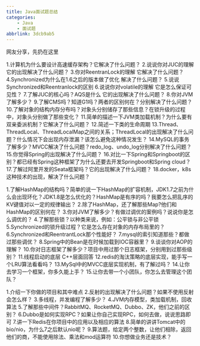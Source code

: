 ```yaml
---
title: Java面试题总结
categories:
    - Java
    - 面试题
abbrlink: 3dcb9ab5
---
```


网友分享，先扔在这里

1.计算机为什么要设计高速缓存架构？它解决了什么问题？
2.说说你对JUC的理解 它的出现解决了什么问题？
3.你对ReentranLock的理解 它解决了什么问题？
4.Synchronized为什么在1.6之后的版本做了优化 解决了什么问题？
5.说说Synchronized和Reentranlock的区别
6.说说你对volatile的理解 它是怎么保证可见性？
7.了解JUC的核心吗？AQS是什么 它的出现解决了什么问题？
8.你对JVM了解多少？
9.了解CMS吗？知道G1吗？两者的区别何在？分别解决了什么问题？
10.了解对象的结构内存分布吗？对象头分别储存了那些信息？在锁升级的过程中，对象头分别做了那些变化？
11.简单的描述一下JVM类加载机制？为什么要有双亲委派机制？它解决了什么问题？
12.简述一下类的生命周期 
13.Thread、ThreadLocal、ThreadLocalMap之间的关系；ThreadLocal的出现解决了什么问题？什么情况下会出现内存泄漏？该怎么避免这种情况发生？
14.MySQL的事务了解多少？MVCC解决了什么问题？redo_log、undo_log分别解决了什么问题？
15.你觉得Spring的出现解决了什么问题？
16.对比一下Spring和Springboot的区别？都已经有Spring这种框架了为什么还要去开发Springboot和Spring cloud？
17.了解过阿里开发的Seata框架吗？它的出现解决了什么问题？
18.docker，k8s 这种技术的出现，解决了什么问题？

1.了解HashMap的结构吗？简单的说一下HashMap的扩容机制，JDK1.7之前为什么会出现环化？JDK1.8是怎么优化的？HashMap是有序的吗？我要怎么把乱序的KV键值对以一定的规律输出？
2.除了HashMap，还了解那些Map?他们和HashMap的区别何在？
3.你对JVM了解多少？有做过调优的案例吗？说说你是怎么调优的？
4.了解那些锁？以种类来说，例如：公平锁与非公平锁
5.Synchronized的锁升级过程？它是怎么存在对象的内存布局里的？
6.Synchronized和ReentrantLock那个性能好？
7.mysql的索引知道那些？都做过那些调优？
8.Spring中的Bean是在时候加载到IOC容器里？
9.谈谈你对AOP的理解？
10.你对日志框架了解多少？项目中用过那个日志框架，分别用到过那些级别？
11.线程启动的底层 C++层面回答
12.redis的淘汰策略的底层实现，能手写一个LRU算法看看吗？
13.MySql中的MVCC底层实现机制，有了解过吗？
14.让你去学习一个框架，你多久能上手？
15.让你去带一个小团队，你怎么去管理这个团队？

1.介绍一下你做的项目和其中难点
2.反射的出现解决了什么问题？如果不使用反射会怎么样？
3.多线程，并发编程了解多少？
4.JVM内存模型，类加载机制，回收算法
5.了解那些中间件？RabbitMQ、RocketMQ、Dubbo、ZK，他们之前的区别？
6.Dubbo是如何实现RPC？如果让你自己实现RPC，如何去做，说说思路即可
7.讲一下Redis在你项目中的应用以及相应的算法
8.简单的讲讲Tomcat中的bio/nio，为什么7之后默认nio呢？
9.算法题，给定两个整数，让他们相除，返回他们的商，不能使用除法、乘法和mod运算符
10.你想做业务还是技术？
